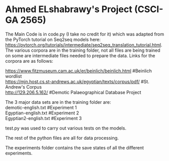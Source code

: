 # Ahmed ELshabrawy's Project (CSCI-GA 2565)
The Main Code is in code.py (I take no credit for it) which was adapted from the PyTorch tutorial on Seq2seq models here: https://pytorch.org/tutorials/intermediate/seq2seq_translation_tutorial.html. The various corpora are in the training folder, not all files are being trained on some are intermediate files needed to prepare the data. Links for the corpora are as follows:  

https://www.fitzmuseum.cam.ac.uk/er/beinlich/beinlich.html #Beinlich wordlist  
https://mjn.host.cs.st-andrews.ac.uk/egyptian/texts/corpus/pdf/ #St. Andrew's Corpus  
http://129.206.5.162/ #Demotic Palaeographical Database Project  

The 3 major data sets are in the training folder are:  
demotic-english.txt #Experiment 1  
Egyptian-english.txt #Experiment 2  
Egyptian2-english.txt #Experiment 3  

test.py was used to carry out various tests on the models.


The rest of the python files are all for data processing.

The experiments folder contains the save states of all the different experiments.
